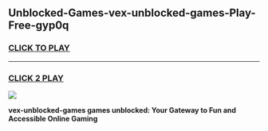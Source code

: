 
## Unblocked-Games-vex-unblocked-games-Play-Free-gyp0q
<h3>
<a href="https://premium76.site?title=vex-unblocked-games&ref=15A">CLICK TO PLAY</a></h3>
<hr>

<h3>
<a href="https://premium76.site?title=vex-unblocked-games&ref=15A">CLICK 2 PLAY</a>
  
</h3>

<a href="https://premium76.site?title=vex-unblocked-games&ref=15A"><img src="https://clearcache.store/games.png"></a>


**vex-unblocked-games games unblocked: Your Gateway to Fun and Accessible Online Gaming**
